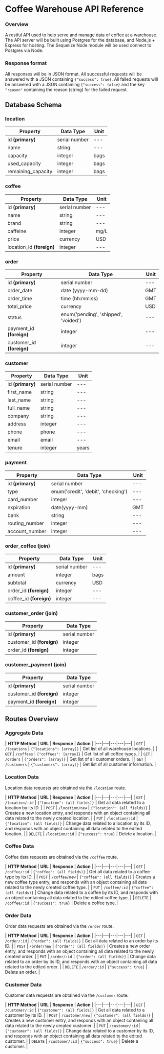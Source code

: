 # Coffee Warehouse API Reference

### Overview

A restful API used to help serve and manage data of coffee at a warehouse. The API server will be built using Postgres for the database, and Node.js + Express for hosting. The Sequelize Node module will be used connect to Postgres via Node. 

### Response format

All responses will be in JSON format. All successful requests will be answered with a JSON containing `{"success": true}`. All failed requests will be answered with a JSON containing `{"success": false}` and the key `"reason"` containing the reason (string) for the failed request.

## Database Schema

### location

| **Property** | **Data Type** | **Unit** |
|---|---|---|
| id **(primary)** | serial number | --- |
| name | string | --- |
| capacity | integer | bags |
| used_capacity | integer | bags |
| remaining_capacity | integer | bags |

### coffee

| **Property** | **Data Type** | **Unit** |
|---|---|---|
| id **(primary)** | serial number | --- |
| name | string | --- |
| brand | string | --- |
| caffeine | integer | mg/L |
| price | currency | USD |
| location_id **(foreign)** | integer | --- |

### order

| **Property** | **Data Type** | **Unit** |
|---|---|---|
| id **(primary)** | serial number | --- |
| order_date | date (yyyy-mm-dd) | GMT |
| order_time | time (hh:mm:ss) | GMT |
| total_price | currency | USD |
| status | enum('pending', 'shipped', 'voided') | --- |
| payment_id **(foreign)** | integer | --- |
| customer_id **(foreign)** | integer | --- |

### customer

| **Property** | **Data Type** | **Unit** |
|---|---|---|
| id **(primary)** | serial number | --- |
| first_name | string | --- |
| last_name | string | --- |
| full_name | string | --- |
| company | string | --- |
| address | integer | --- |
| phone | phone | --- |
| email | email | --- |
| tenure | integer | years |

### payment

| **Property** | **Data Type** | **Unit** |
|---|---|---|
| id **(primary)** | serial number | --- |
| type | enum('credit', 'debit', 'checking') | --- |
| card_number | integer | --- |
| expiration | date(yyyy-mm) | GMT |
| bank | string | --- |
| routing_number | integer | --- |
| account_number | integer | --- |

### order_coffee (join)

| **Property** | **Data Type** | **Unit** |
|---|---|---|
| id **(primary)** | serial number | --- |
| amount | integer | bags |
| subtotal | currency | USD |
| order_id **(foreign)** | integer | --- |
| coffee_id **(foreign)** | integer | --- |

### customer_order (join)

| **Property** | **Data Type** |
|---|---|
| id **(primary)** | serial number |
| customer_id **(foreign)** | integer |
| order_id **(foreign)** | integer |

### customer_payment (join)

| **Property** | **Data Type** |
|---|---|
| id **(primary)** | serial number |
| customer_id **(foreign)** | integer |
| payment_id **(foreign)** | integer |

## Routes Overview

### Aggregate Data

| **HTTP Method** | **URL** | **Response** | **Action** |
|---|---|---|---|---|
| `GET` | `/locations` | `{"locations": [array]}` | Get list of all warehouse locations. |
| `GET` | `/coffees` | `{"coffees": [array]}` | Get list of all coffee types. |
| `GET` | `/orders` | `{"orders": [array]}` | Get list of all customer orders. |
| `GET` | `/customers` | `{"customers": [array]}` | Get list of all customer information. |

### Location Data

Location data requests are obtained via the `/location` route.

| **HTTP Method** | **URL** | **Response** | **Action** |
|---|---|---|---|---|
| `GET` | `/location/:id` | `{"location": (all fields)}` | Get all data related to a location by its ID. |
| `POST` | `/location/new` | `{"location": (all fields)}` | Creates a new location entry, and responds with an object containing all data related to the newly created location. |
| `PUT` | `/location/:id` | `{"location": (all fields)}` | Change data related to a location by its ID, and responds with an object containing all data related to the edited location. |
| `DELETE` | `/location/:id` | `{"success": true}` | Delete a location. |

### Coffee Data

Coffee data requests are obtained via the `/coffee` route.

| **HTTP Method** | **URL** | **Response** | **Action** |
|---|---|---|---|---|
| `GET` | `/coffee/:id` | `{"coffee": (all fields)}` | Get all data related to a coffee type by its ID. |
| `POST` | `/coffee/new` | `{"coffee": (all fields)}` | Creates a new coffee type entry, and responds with an object containing all data related to the newly created coffee type. |
| `PUT` | `/coffee/:id` | `{"coffee": (all fields)}` | Change data related to a coffee by its ID, and responds with an object containing all data related to the edited coffee type. |
| `DELETE` | `/coffee/:id` | `{"success": true}` | Delete a coffee type. |

### Order Data

Order data requests are obtained via the `/order` route.

| **HTTP Method** | **URL** | **Response** | **Action** |
|---|---|---|---|---|
| `GET` | `/order/:id` | `{"order": (all fields)}` | Get all data related to an order by its ID. |
| `POST` | `/order/new` | `{"order": (all fields)}` | Creates a new order entry, and responds with an object containing all data related to the newly created order. |
| `PUT` | `/order/:id` | `{"order": (all fields)}` | Change data related to an order by its ID, and responds with an object containing all data related to the edited order. |
| `DELETE` | `/order/:id` | `{"success": true}` | Delete an order. |

### Customer Data

Customer data requests are obtained via the `/customer` route.

| **HTTP Method** | **URL** | **Response** | **Action** |
|---|---|---|---|---|
| `GET` | `/customer/:id` | `{"customer": (all fields)}` | Get all data related to a customer by its ID. |
| `POST` | `/customer/new` | `{"customer": (all fields)}` | Creates a new customer entry, and responds with an object containing all data related to the newly created customer. |
| `PUT` | `/customer/:id` | `{"customer": (all fields)}` | Change data related to a customer by its ID, and responds with an object containing all data related to the edited customer. |
| `DELETE` | `/customer/:id` | `{"success": true}` | Delete a customer. |